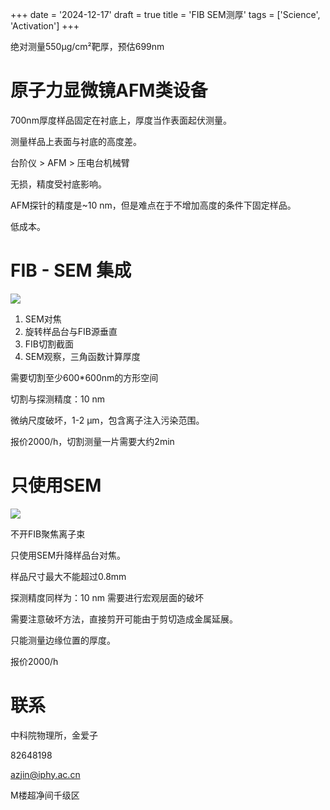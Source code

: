 +++
date = '2024-12-17'
draft = true
title = 'FIB SEM测厚'
tags = ['Science', 'Activation']
+++

绝对测量550μg/cm²靶厚，预估699nm
# 原子力显微镜AFM类设备
700nm厚度样品固定在衬底上，厚度当作表面起伏测量。

测量样品上表面与衬底的高度差。

台阶仪 > AFM > 压电台机械臂

无损，精度受衬底影响。

AFM探针的精度是~10 nm，但是难点在于不增加高度的条件下固定样品。

低成本。

# FIB - SEM 集成
![](/assets/FIB_SEM测厚/2024-11-17-17-07-44.png)
1. SEM对焦
2. 旋转样品台与FIB源垂直
3. FIB切割截面
4. SEM观察，三角函数计算厚度

需要切割至少600*600nm的方形空间

切割与探测精度：10 nm

微纳尺度破坏，1-2 μm，包含离子注入污染范围。

报价2000/h，切割测量一片需要大约2min

# 只使用SEM
![](/assets/FIB_SEM测厚/2024-11-17-17-11-36.png)

不开FIB聚焦离子束

只使用SEM升降样品台对焦。

样品尺寸最大不能超过0.8mm

探测精度同样为：10 nm
需要进行宏观层面的破坏

需要注意破坏方法，直接剪开可能由于剪切造成金属延展。

只能测量边缘位置的厚度。

报价2000/h

# 联系
中科院物理所，金爱子

82648198

azjin@iphy.ac.cn

M楼超净间千级区
